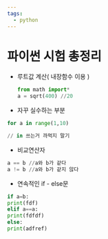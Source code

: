 ```yaml
---
tags:
  - python
---
```

# 파이썬 시험 총정리

- 루트값 계산( 내장함수 이용 )
    
    ```python
    from math import*
    a = sqrt(400) //20 
    ```
    

- 자꾸 실수하는 부분

```python
for a in range(1,10)

// in 쓰는거 까먹지 말기 
```

- 비교연산자

```python
a == b //a와 b가 같다 
a != b //a와 b가 같지 않다 
```

- 연속적인 if - else문

```python
if a=b:
print(fdf)
elif a==a:
print(fdfdf)
else:
print(adfref)
```